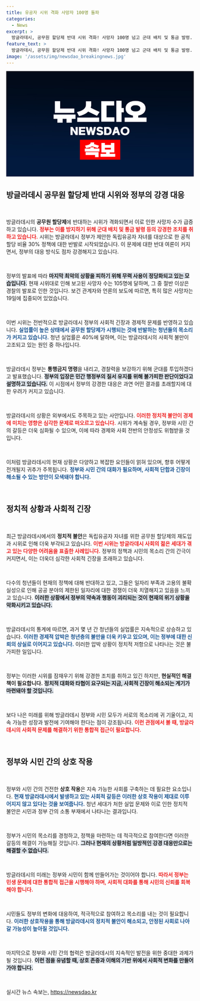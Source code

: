 ```yaml
---
title: 유공자 시위 격화 사망자 100명 돌파
categories:
  - News
excerpt: >
  방글라데시, 공무원 할당제 반대 시위 격화! 사망자 100명 넘고 군대 배치 및 통금 발령. 청년 실업률 40%, 분노의 시위가 전국적으로 확산되고 있다.
feature_text: >
  방글라데시, 공무원 할당제 반대 시위 격화! 사망자 100명 넘고 군대 배치 및 통금 발령. 청년 실업률 40%, 분노의 시위가 전국적으로 확산되고 있다.
image: '/assets/img/newsdao_breakingnews.jpg'
---
```


<p><img src="/assets/img/newsdao_breakingnews.jpg" alt="flaretime 속보" /></p>

<h2 data-ke-size="size26">방글라데시 공무원 할당제 반대 시위와 정부의 강경 대응</h2>

<p data-ke-size="size16">&nbsp;</p>

<p>방글라데시의 <b>공무원 할당제</b>에 반대하는 시위가 격화되면서 이로 인한 사망자 수가 급증하고 있습니다. <b><span style="color: #ee2323;">정부는 이를 방지하기 위해 군대 배치 및 통금 발령 등의 강경한 조치를 취하고 있습니다.</span></b> 시위는 방글라데시 정부가 제안한 독립유공자 자녀를 대상으로 한 공직 할당 비율 30% 정책에 대한 반발로 시작되었습니다. 이 문제에 대한 반대 여론이 커지면서, 정부의 대응 방식도 점차 강경해지고 있습니다.</p>

<p data-ke-size="size16">&nbsp;</p>

<p>정부의 발표에 따라 <b><span style="background-color: #21538527;">마지막 최악의 상황을 피하기 위해 무력 사용이 정당화되고 있는 모습입니다.</span></b> 현재 시위대로 인해 보고된 사망자 수는 105명에 달하며, 그 중 절반 이상은 경찰의 발포로 인한 것입니다. 보건 관계자와 언론의 보도에 따르면, 특히 많은 사망자는 19일에 집중되어 있었습니다.</p>

<p data-ke-size="size16">&nbsp;</p>

<p>이번 시위는 전반적으로 방글라데시 정부의 사회적 긴장과 경제적 문제를 반영하고 있습니다. <b><span style="color: #1a5490;">실업률이 높은 상태에서 공무원 할당제가 시행되는 것에 반발하는 청년들의 목소리가 커지고 있습니다.</span></b> 청년 실업률은 40%에 달하며, 이는 방글라데시의 사회적 불만이 고조되고 있는 원인 중 하나입니다.</p>

<p data-ke-size="size16">&nbsp;</p>

<p>방글라데시 정부는 <b>통행금지 명령</b>을 내리고, 경찰력을 보강하기 위해 군대를 투입하겠다고 발표했습니다. <b><span style="background-color: #21538527;">정부의 입장은 민간 행정부의 질서 유지를 위해 불가피한 판단이었다고 설명하고 있습니다.</span></b> 이 시점에서 정부의 강경한 대응은 과연 어떤 결과를 초래할지에 대한 우려가 커지고 있습니다.</p>

<p data-ke-size="size16">&nbsp;</p>

<p>방글라데시의 상황은 외부에서도 주목하고 있는 사안입니다. <b><span style="color: #ee2323;">이러한 정치적 불안이 경제에 미치는 영향은 심각한 문제로 떠오르고 있습니다.</span></b> 시위가 계속될 경우, 정부와 시민 간의 갈등은 더욱 심화될 수 있으며, 이에 따라 경제와 사회 전반의 안정성도 위협받을 것입니다. </p>

<p data-ke-size="size16">&nbsp;</p>

<p>이처럼 방글라데시의 현재 상황은 다양하고 복잡한 요인들이 얽혀 있으며, 향후 어떻게 전개될지 귀추가 주목됩니다. <b><span style="color: #1a5490;">정부와 시민 간의 대화가 필요하며, 사회적 단합과 긴장이 해소될 수 있는 방안이 모색돼야 합니다.</span></b> </p>

<p data-ke-size="size16">&nbsp;</p>

<h2 data-ke-size="size26">정치적 상황과 사회적 긴장</h2>

<p data-ke-size="size16">&nbsp;</p>

<p>최근 방글라데시에서의 <b>정치적 불안</b>은 독립유공자 자녀를 위한 공무원 할당제의 재도입과 시위로 인해 더욱 부각되고 있습니다. <b><span style="color: #ee2323;">이번 시위는 방글라데시 사회의 젊은 세대가 겪고 있는 다양한 어려움을 표출한 사례입니다.</span></b> 정부의 정책과 시민의 목소리 간의 간극이 커지면서, 이는 더욱더 심각한 사회적 긴장을 초래하고 있습니다.</p>

<p data-ke-size="size16">&nbsp;</p>

<p>다수의 청년들이 현재의 정책에 대해 반대하고 있고, 그들은 일자리 부족과 고용의 불확실성으로 인해 공공 분야의 제한된 일자리에 대한 경쟁이 더욱 치열해지고 있음을 느끼고 있습니다. <b><span style="background-color: #21538527;">이러한 상황에서 정부의 약속과 행동이 괴리되는 것이 현재의 위기 상황을 악화시키고 있습니다.</span></b></p>

<p data-ke-size="size16">&nbsp;</p>

<p>방글라데시의 통계에 따르면, 과거 몇 년 간 청년들의 실업률은 지속적으로 상승하고 있습니다. <b><span style="color: #1a5490;">이러한 경제적 압박은 청년층의 불만을 더욱 키우고 있으며, 이는 정부에 대한 신뢰의 상실로 이어지고 있습니다.</span></b> 이러한 압박 상황이 정치적 저항으로 나타나는 것은 불가피한 일입니다.</p>

<p data-ke-size="size16">&nbsp;</p>

<p>정부는 이러한 시위를 잠재우기 위해 강경한 조치를 취하고 있긴 하지만, <b>현실적인 해결책이 필요합니다.</b> <b><span style="background-color: #21538527;">정치적 대화와 타협이 요구되는 지금, 사회적 긴장이 해소되는 계기가 마련돼야 할 것입니다.</span></b></p>

<p data-ke-size="size16">&nbsp;</p>

<p>보다 나은 미래를 위해 방글라데시 정부와 시민 모두가 서로의 목소리에 귀 기울이고, 지속 가능한 성장과 발전에 기여해야 한다는 점이 강조됩니다. <b><span style="color: #ee2323;">이런 관점에서 볼 때, 방글라데시의 사회적 문제를 해결하기 위한 통합적 접근이 필요합니다.</span></b> </p>

<p data-ke-size="size16">&nbsp;</p>

<h2 data-ke-size="size26">정부와 시민 간의 상호 작용</h2>

<p data-ke-size="size16">&nbsp;</p>

<p>정부와 시민 간의 건전한 <b>상호 작용</b>은 지속 가능한 사회를 구축하는 데 필요한 요소입니다. <b><span style="color: #1a5490;">현재 방글라데시에서 발생하고 있는 사회적 갈등은 이러한 상호 작용이 제대로 이루어지지 않고 있다는 것을 보여줍니다.</span></b> 청년 세대가 처한 실업 문제와 이로 인한 정치적 불안은 시민과 정부 간의 소통 부재에서 나타나는 결과입니다.</p>

<p data-ke-size="size16">&nbsp;</p>

<p>정부가 시민의 목소리를 경청하고, 정책을 마련하는 데 적극적으로 참여한다면 이러한 갈등의 해결이 가능해질 것입니다. <b><span style="background-color: #21538527;">그러나 현재의 상황처럼 일방적인 강경 대응만으로는 해결할 수 없습니다.</span></b></p>

<p data-ke-size="size16">&nbsp;</p>

<p>방글라데시의 미래는 정부와 시민이 함께 만들어가는 것이어야 합니다. <b><span style="color: #ee2323;">따라서 정부는 민생 문제에 대한 통합적 접근을 시행해야 하며, 사회적 대화를 통해 시민의 신뢰를 회복해야 합니다.</span></b></p>

<p data-ke-size="size16">&nbsp;</p>

<p>시민들도 정부의 변화에 대응하여, 적극적으로 참여하고 목소리를 내는 것이 필요합니다. <b><span style="color: #1a5490;">이러한 상호작용을 통해 방글라데시의 정치적 불안이 해소되고, 안정된 사회로 나아갈 가능성이 높아질 것입니다.</span></b></p>

<p data-ke-size="size16">&nbsp;</p>

<p>마지막으로 정부와 시민 간의 협력은 방글라데시의 지속적인 발전을 위한 중대한 과제가 될 것입니다. <b><span style="background-color: #21538527;">이런 점을 유념할 때, 상호 존중과 이해의 기반 위에서 사회적 변화를 만들어가야 합니다.</span></b></p>

<p data-ke-size="size16">&nbsp;</p>
실시간 뉴스 속보는, <a href="https://newsdao.kr" rel="dofollow">https://newsdao.kr</a>


